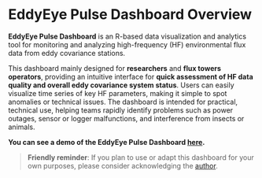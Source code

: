 # EddyEye Pulse Dashboard Overview

**EddyEye Pulse Dashboard** is an R-based data visualization and analytics tool for monitoring and analyzing high-frequency (HF) environmental flux data from eddy covariance stations.

This dashboard mainly designed for **researchers** and **flux towers operators**, providing an intuitive interface for **quick assessment of HF data quality and overall eddy covariance system status**.
Users can easily visualize time series of key HF parameters, making it simple to spot anomalies or technical issues.
The dashboard is intended for practical, technical use, helping teams rapidly identify problems such as power outages, sensor or logger malfunctions, and interference from insects or animals.

**You can see a demo of the EddyEye Pulse Dashboard [here](https://svyatoslav-stack.github.io/EddyEye-Pulse-Dashboard/).**

> **Friendly reminder**: If you plan to use or adapt this dashboard for your own purposes, please consider acknowledging the [author](https://orcid.org/0009-0004-7507-4933).
